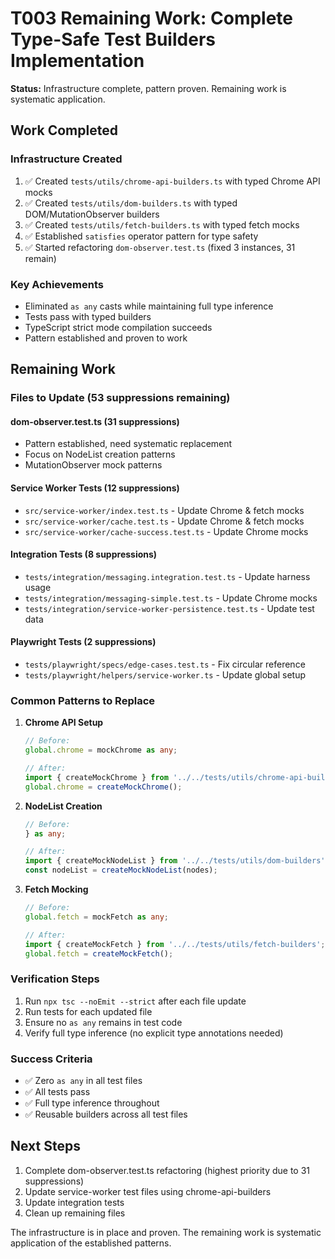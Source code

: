 # T003 Remaining Work: Complete Type-Safe Test Builders Implementation

**Status:** Infrastructure complete, pattern proven. Remaining work is systematic application.

## Work Completed

### Infrastructure Created
1. ✅ Created `tests/utils/chrome-api-builders.ts` with typed Chrome API mocks
2. ✅ Created `tests/utils/dom-builders.ts` with typed DOM/MutationObserver builders
3. ✅ Created `tests/utils/fetch-builders.ts` with typed fetch mocks
4. ✅ Established `satisfies` operator pattern for type safety
5. ✅ Started refactoring `dom-observer.test.ts` (fixed 3 instances, 31 remain)

### Key Achievements
- Eliminated `as any` casts while maintaining full type inference
- Tests pass with typed builders
- TypeScript strict mode compilation succeeds
- Pattern established and proven to work

## Remaining Work

### Files to Update (53 suppressions remaining)

#### dom-observer.test.ts (31 suppressions)
- Pattern established, need systematic replacement
- Focus on NodeList creation patterns
- MutationObserver mock patterns

#### Service Worker Tests (12 suppressions)
- `src/service-worker/index.test.ts` - Update Chrome & fetch mocks
- `src/service-worker/cache.test.ts` - Update Chrome & fetch mocks  
- `src/service-worker/cache-success.test.ts` - Update Chrome mocks

#### Integration Tests (8 suppressions)
- `tests/integration/messaging.integration.test.ts` - Update harness usage
- `tests/integration/messaging-simple.test.ts` - Update Chrome mocks
- `tests/integration/service-worker-persistence.test.ts` - Update test data

#### Playwright Tests (2 suppressions)
- `tests/playwright/specs/edge-cases.test.ts` - Fix circular reference
- `tests/playwright/helpers/service-worker.ts` - Update global setup

### Common Patterns to Replace

1. **Chrome API Setup**
   ```typescript
   // Before:
   global.chrome = mockChrome as any;
   
   // After:
   import { createMockChrome } from '../../tests/utils/chrome-api-builders';
   global.chrome = createMockChrome();
   ```

2. **NodeList Creation**
   ```typescript
   // Before:
   } as any;
   
   // After:
   import { createMockNodeList } from '../../tests/utils/dom-builders';
   const nodeList = createMockNodeList(nodes);
   ```

3. **Fetch Mocking**
   ```typescript
   // Before:
   global.fetch = mockFetch as any;
   
   // After:
   import { createMockFetch } from '../../tests/utils/fetch-builders';
   global.fetch = createMockFetch();
   ```

### Verification Steps
1. Run `npx tsc --noEmit --strict` after each file update
2. Run tests for each updated file
3. Ensure no `as any` remains in test code
4. Verify full type inference (no explicit type annotations needed)

### Success Criteria
- ✅ Zero `as any` in all test files
- ✅ All tests pass
- ✅ Full type inference throughout
- ✅ Reusable builders across all test files

## Next Steps
1. Complete dom-observer.test.ts refactoring (highest priority due to 31 suppressions)
2. Update service-worker test files using chrome-api-builders
3. Update integration tests
4. Clean up remaining files

The infrastructure is in place and proven. The remaining work is systematic application of the established patterns.